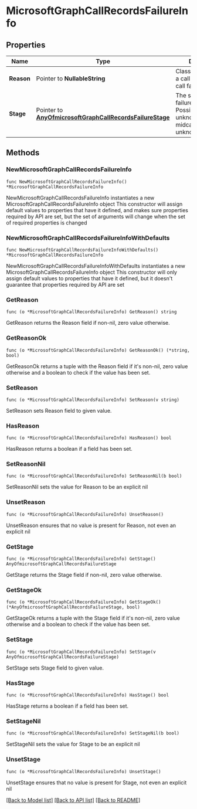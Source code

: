 # MicrosoftGraphCallRecordsFailureInfo

## Properties

Name | Type | Description | Notes
------------ | ------------- | ------------- | -------------
**Reason** | Pointer to **NullableString** | Classification of why a call or portion of a call failed. | [optional] 
**Stage** | Pointer to [**AnyOfmicrosoftGraphCallRecordsFailureStage**](anyOf&lt;microsoft.graph.callRecords.failureStage&gt;.md) | The stage when the failure occurred. Possible values are: unknown, callSetup, midcall, unknownFutureValue. | [optional] 

## Methods

### NewMicrosoftGraphCallRecordsFailureInfo

`func NewMicrosoftGraphCallRecordsFailureInfo() *MicrosoftGraphCallRecordsFailureInfo`

NewMicrosoftGraphCallRecordsFailureInfo instantiates a new MicrosoftGraphCallRecordsFailureInfo object
This constructor will assign default values to properties that have it defined,
and makes sure properties required by API are set, but the set of arguments
will change when the set of required properties is changed

### NewMicrosoftGraphCallRecordsFailureInfoWithDefaults

`func NewMicrosoftGraphCallRecordsFailureInfoWithDefaults() *MicrosoftGraphCallRecordsFailureInfo`

NewMicrosoftGraphCallRecordsFailureInfoWithDefaults instantiates a new MicrosoftGraphCallRecordsFailureInfo object
This constructor will only assign default values to properties that have it defined,
but it doesn't guarantee that properties required by API are set

### GetReason

`func (o *MicrosoftGraphCallRecordsFailureInfo) GetReason() string`

GetReason returns the Reason field if non-nil, zero value otherwise.

### GetReasonOk

`func (o *MicrosoftGraphCallRecordsFailureInfo) GetReasonOk() (*string, bool)`

GetReasonOk returns a tuple with the Reason field if it's non-nil, zero value otherwise
and a boolean to check if the value has been set.

### SetReason

`func (o *MicrosoftGraphCallRecordsFailureInfo) SetReason(v string)`

SetReason sets Reason field to given value.

### HasReason

`func (o *MicrosoftGraphCallRecordsFailureInfo) HasReason() bool`

HasReason returns a boolean if a field has been set.

### SetReasonNil

`func (o *MicrosoftGraphCallRecordsFailureInfo) SetReasonNil(b bool)`

 SetReasonNil sets the value for Reason to be an explicit nil

### UnsetReason
`func (o *MicrosoftGraphCallRecordsFailureInfo) UnsetReason()`

UnsetReason ensures that no value is present for Reason, not even an explicit nil
### GetStage

`func (o *MicrosoftGraphCallRecordsFailureInfo) GetStage() AnyOfmicrosoftGraphCallRecordsFailureStage`

GetStage returns the Stage field if non-nil, zero value otherwise.

### GetStageOk

`func (o *MicrosoftGraphCallRecordsFailureInfo) GetStageOk() (*AnyOfmicrosoftGraphCallRecordsFailureStage, bool)`

GetStageOk returns a tuple with the Stage field if it's non-nil, zero value otherwise
and a boolean to check if the value has been set.

### SetStage

`func (o *MicrosoftGraphCallRecordsFailureInfo) SetStage(v AnyOfmicrosoftGraphCallRecordsFailureStage)`

SetStage sets Stage field to given value.

### HasStage

`func (o *MicrosoftGraphCallRecordsFailureInfo) HasStage() bool`

HasStage returns a boolean if a field has been set.

### SetStageNil

`func (o *MicrosoftGraphCallRecordsFailureInfo) SetStageNil(b bool)`

 SetStageNil sets the value for Stage to be an explicit nil

### UnsetStage
`func (o *MicrosoftGraphCallRecordsFailureInfo) UnsetStage()`

UnsetStage ensures that no value is present for Stage, not even an explicit nil

[[Back to Model list]](../README.md#documentation-for-models) [[Back to API list]](../README.md#documentation-for-api-endpoints) [[Back to README]](../README.md)


